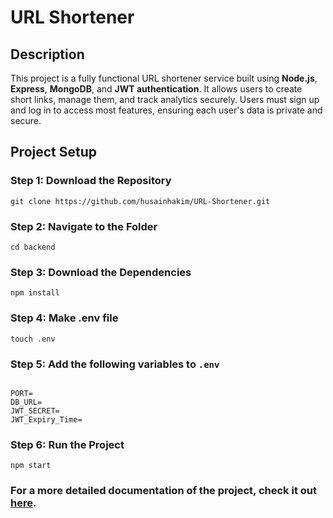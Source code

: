 <h1>URL Shortener</h1>

<h2>Description</h2>
<p>
This project is a fully functional URL shortener service built using <b>Node.js</b>, <b>Express</b>, <b>MongoDB</b>, and <b>JWT authentication</b>.  
It allows users to create short links, manage them, and track analytics securely.  
Users must sign up and log in to access most features, ensuring each user's data is private and secure.
</p>



<h2>Project Setup</h2>

<h3>Step 1: Download the Repository</h3>
<pre><code>git clone https://github.com/husainhakim/URL-Shortener.git</code></pre>

<h3>Step 2: Navigate to the Folder</h3>
<pre><code>cd backend</code></pre>

<h3>Step 3: Download the Dependencies</h3>
<pre><code>npm install</code></pre>

<h3>Step 4: Make .env file</h3>
<pre><code>touch .env</code></pre>

<h3>Step 5: Add the following variables to <code>.env</code></h3>
<pre><code>
PORT=
DB_URL= 
JWT_SECRET=
JWT_Expiry_Time=
</code></pre>

<h3>Step 6: Run the Project</h3>
<pre><code>npm start</code></pre>

<h3>For a more detailed documentation of the project, check it out <a href="https://docs.google.com/document/d/1cc1gW_QO2sfVe7tN0NbxcEdrXDNactshy4GMEYIvUrM" target="_blank">here</a>.</h3>
